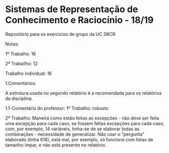# Sistemas de Representação de Conhecimento e Raciocínio - 18/19

Repositório para os exercícios de grupo da UC SRCR


Notas: 

1º Trabalho: 16 

2º Traballho: 12

Trabalho individual: 16


1.Comentários:
 
 A estrutura usada no segundo relatório é a recomendada para os relatórios da disciplina.

1.1-Comentário do professor:
 1º Trabalho: robusto
 
 
 2º Trabalho: Maneira como estão feitas as excepções - não deve ser feita uma excepção para cada caso, se fossem feitas excepções para cada caso, com, por exemplo, 14 variáveis,  tinha-se de se elaborar todas as combinações - necessidade de generalizar. Não usar o "pergunta" elaborado (linha 618), está mal, por exemplo, só funciona com listas de tamanho ímpar, e não está presente no relatório.


